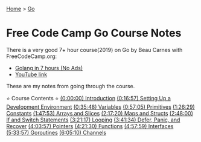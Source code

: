 [Home](../) > [Go](./)

# Free Code Camp Go Course Notes

There is a very good 7+ hour course(2019) on Go by Beau Carnes with FreeCodeCamp.org:

- [Golang in 7 hours (No Ads)](https://www.freecodecamp.org/news/go-golang-course/)
- [YouTube link](https://www.youtube.com/watch?v=YS4e4q9oBaU)

These are my notes from going through the course.

⭐️ Course Contents ⭐️
[(0:00:00) Introduction](https://www.youtube.com/watch?v=YS4e4q9oBaU&t=0s)
[(0:16:57) Setting Up a Development Environment](https://www.youtube.com/watch?v=YS4e4q9oBaU&t=1017s)
[(0:35:48) Variables](https://www.youtube.com/watch?v=YS4e4q9oBaU&t=2148s)
[(0:57:05) Primitives](https://www.youtube.com/watch?v=YS4e4q9oBaU&t=3425s)
[(1:26:29) Constants](https://www.youtube.com/watch?v=YS4e4q9oBaU&t=5189s)
[(1:47:53) Arrays and Slices](https://www.youtube.com/watch?v=YS4e4q9oBaU&t=6473s)
[(2:17:20) Maps and Structs](https://www.youtube.com/watch?v=YS4e4q9oBaU&t=8240s)
[(2:48:00) If and Switch Statements](https://www.youtube.com/watch?v=YS4e4q9oBaU&t=10080s)
[(3:21:17) Looping](https://www.youtube.com/watch?v=YS4e4q9oBaU&t=12077s)
[(3:41:34) Defer, Panic, and Recover](https://www.youtube.com/watch?v=YS4e4q9oBaU&t=13294s)
[(4:03:57) Pointers](https://www.youtube.com/watch?v=YS4e4q9oBaU&t=14637s)
[(4:21:30) Functions](https://www.youtube.com/watch?v=YS4e4q9oBaU&t=15690s)
[(4:57:59) Interfaces](https://www.youtube.com/watch?v=YS4e4q9oBaU&t=17879s)
[(5:33:57) Goroutines](https://www.youtube.com/watch?v=YS4e4q9oBaU&t=20037s)
[(6:05:10) Channels](https://www.youtube.com/watch?v=YS4e4q9oBaU&t=21910s)
